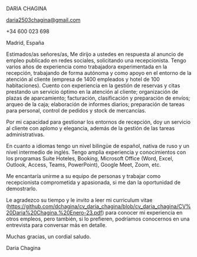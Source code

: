 DARIA CHAGINA 

daria2503chagina@gmail.com 

+34 600 023 698 

Madrid, España 



Estimados/as señores/as,
Me dirijo a ustedes en respuesta al anuncio de empleo publicado en redes sociales, solicitando una recepcionista. Tengo varios años de experiencia como trabajadora experimentada en la recepción, trabajando de forma autónoma y como apoyo en el entorno de la atención al cliente (empresa de 1400 empleados y hotel de 100 habitaciones). Cuento con experiencia en la gestión de reservas y citas prestando un servicio óptimo en la atención al cliente; organización de plazas de aparcamiento; facturación, clasificación y preparación de envíos; arqueo de la caja; elaboración de informes diarios; preparación de tareas para personal, control de pedidos y stock de mercancías. 

Por mi capacidad para gestionar los entornos de recepción, doy un servicio al cliente con aplomo y elegancia, además de la gestión de las tareas administrativas. 

En cuanto a idiomas tengo un nivel bilingüe de español, nativa de ruso y un nivel intermedio de inglés. Tengo amplia experiencia y conocimientos con los programas Suite Hoteles, Booking, Microsoft Office (Word, Excel, Outlook, Access, Teams, PowerPoint), Google Meet, Zoom, etc. 

Me encantaría unirme a su equipo de personas y trabajar como recepcionista comprometida y apasionada, si me dan la oportunidad de demostrarlo. 

Le agradezco su tiempo y le invito a leer mi curriculum vitae (https://github.com/dchagina/cv_daria_chagina/blob/cv_daria_chagina/CV%20Daria%20Chagina.%20Enero-23.pdf) para conocer mi experiencia en otros empleos, pero también, si lo prefieren, podríamos conocernos en una entrevista para conversar más en detalle. 


Muchas gracias, un cordial saludo. 

Daria Chagina
